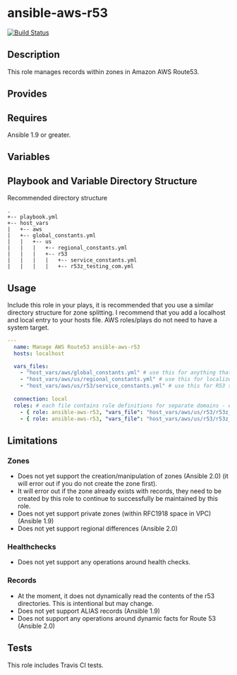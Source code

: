 # ansible-aws-r53

[![Build
Status](https://travis-ci.org/bdgscotland/ansible-aws-r53.svg?branch=master)](https://travis-ci.org/bdgscotland/ansible-aws-r53)

## Description 

This role manages records within zones in Amazon AWS Route53.

## Provides

## Requires
Ansible 1.9 or greater.

## Variables

## Playbook and Variable Directory Structure

Recommended directory structure
```
.
+-- playbook.yml
+-- host_vars
|   +-- aws
|   +-- global_constants.yml
|   |   +-- us
|   |   |   +-- regional_constants.yml
|   |   |   +-- r53
|   |   |   |   +-- service_constants.yml
|   |   |   |   +-- r53z_testing_com.yml
```

## Usage

Include this role in your plays, it is recommended that you use a similar directory structure for zone splitting.
I recommend that you add a localhost and local entry to your hosts file. AWS roles/plays do not need to have a system target.

```yaml
---
  name: Manage AWS Route53 ansible-aws-r53
  hosts: localhost

  vars_files:
    - "host_vars/aws/global_constants.yml" # use this for anything that's needed across all AWS regions/properties
    - "host_vars/aws/us/regional_constants.yml" # use this for localized regional constants
    - "host_vars/aws/us/r53/service_constants.yml" # use this for R53 specific regional constants
    
  connection: local
  roles: # each file contains rule definitions for separate domains - easier to manage and tie in with CI
    - { role: ansible-aws-r53, "vars_file": "host_vars/aws/us/r53/r53z_test_com.yml" }
    - { role: ansible-aws-r53, "vars_file": "host_vars/aws/us/r53/r53z_second_test_com.yml" }
```
    
    
    
## Limitations

### Zones
- Does not yet support the creation/manipulation of zones (Ansible 2.0) (it will error out if you do not create the zone first).
- It will error out if the zone already exists with records, they need to be created by this role to continue to successfully be maintained by this role.
- Does not yet support private zones (within RFC1918 space in VPC) (Ansible 1.9)
- Does not yet support regional differences (Ansible 2.0)
 
### Healthchecks
- Does not yet support any operations around health checks.

### Records
- At the moment, it does not dynamically read the contents of the r53 directories. This is intentional but may change.
- Does not yet support ALIAS records (Ansible 1.9)
- Does not support any operations around dynamic facts for Route 53 (Ansible 2.0)

## Tests
This role includes Travis CI tests.

